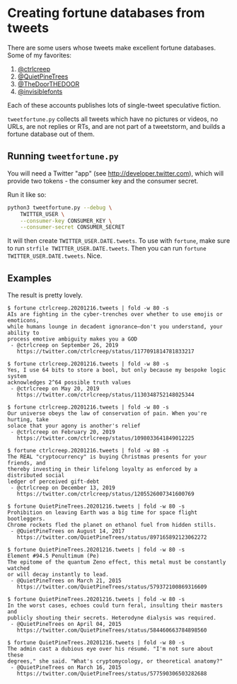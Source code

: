 # Creating fortune databases from tweets

There are some users whose tweets make excellent fortune databases. Some of my favorites:

1. [@ctrlcreep](https://twitter.com/ctrlcreep)
2. [@QuietPineTrees](https://twitter.com/QuietPineTrees)
3. [@TheDoorTHEDOOR](https://twitter.com/TheDoorTHEDOOR)
4. [@invisiblefonts](https://twitter.com/invisiblefonts)

Each of these accounts publishes lots of single-tweet speculative fiction.

`tweetfortune.py` collects all tweets which have no pictures or videos, no URLs, are not replies or RTs, and are not part of a tweetstorm, and builds a fortune database out of them.

## Running `tweetfortune.py`

You will need a Twitter "app" (see <http://developer.twitter.com>), which will provide two tokens - the consumer key and the consumer secret.

Run it like so:

```sh
python3 tweetfortune.py --debug \
    TWITTER_USER \
    --consumer-key CONSUMER_KEY \
    --consumer-secret CONSUMER_SECRET
```

It will then create `TWITTER_USER.DATE.tweets`. To use with `fortune`, make sure to run `strfile TWITTER_USER.DATE.tweets`. Then you can run `fortune TWITTER_USER.DATE.tweets`. Nice.

## Examples

The result is pretty lovely.

```
$ fortune ctrlcreep.20201216.tweets | fold -w 80 -s
AIs are fighting in the cyber-trenches over whether to use emojis or emoticons,
while humans lounge in decadent ignorance—don't you understand, your ability to
process emotive ambiguity makes you a GOD
 - @ctrlcreep on September 26, 2019
   https://twitter.com/ctrlcreep/status/1177091814781833217

$ fortune ctrlcreep.20201216.tweets | fold -w 80 -s
Yes, I use 64 bits to store a bool, but only because my bespoke logic system
acknowledges 2^64 possible truth values
 - @ctrlcreep on May 20, 2019
   https://twitter.com/ctrlcreep/status/1130348752148025344

$ fortune ctrlcreep.20201216.tweets | fold -w 80 -s
Our universe obeys the law of conservation of pain. When you're hurting, take
solace that your agony is another's relief
 - @ctrlcreep on February 20, 2019
   https://twitter.com/ctrlcreep/status/1098033641849012225

$ fortune ctrlcreep.20201216.tweets | fold -w 80 -s
The REAL "cryptocurrency" is buying Christmas presents for your friends, and
thereby investing in their lifelong loyalty as enforced by a distributed social
ledger of perceived gift-debt
 - @ctrlcreep on December 13, 2019
   https://twitter.com/ctrlcreep/status/1205526007341600769

$ fortune QuietPineTrees.20201216.tweets | fold -w 80 -s
Prohibition on leaving Earth was a big time for space flight bootleggers.
Chrome rockets fled the planet on ethanol fuel from hidden stills.
 - @QuietPineTrees on August 14, 2017
   https://twitter.com/QuietPineTrees/status/897165892123062272

$ fortune QuietPineTrees.20201216.tweets | fold -w 80 -s
Element #94.5 Penultimum (Pe)
The epitome of the quantum Zeno effect, this metal must be constantly watched
or will decay instantly to lead.
 - @QuietPineTrees on March 21, 2015
   https://twitter.com/QuietPineTrees/status/579372100869316609

$ fortune QuietPineTrees.20201216.tweets | fold -w 80 -s
In the worst cases, echoes could turn feral, insulting their masters and
publicly shouting their secrets. Heterodyne dialysis was required.
 - @QuietPineTrees on April 04, 2015
   https://twitter.com/QuietPineTrees/status/584460663784898560

$ fortune QuietPineTrees.20201216.tweets | fold -w 80 -s
The admin cast a dubious eye over his résumé. "I'm not sure about these
degrees," she said. "What's cryptomycology, or theoretical anatomy?"
 - @QuietPineTrees on March 16, 2015
   https://twitter.com/QuietPineTrees/status/577590306503282688
```
